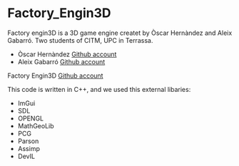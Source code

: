 # Factory_Engin3D
Factory engin3D is a 3D game engine createt by Òscar Hernàndez and Aleix Gabarró. Two students of CITM, UPC in Terrassa.

- Òscar Hernàndez [Github account](https://github.com/OscarHernandezG)
- Aleix Gabarró [Github account](https://github.com/aleixgab)

Factory Engin3D [Github account](https://github.com/OscarHernandezG/Factory_Engin3D)

This code is written in C++, and we used this external libaries:
- ImGui
-	SDL
- OPENGL
- MathGeoLib
- PCG
- Parson
- Assimp
- DevIL
